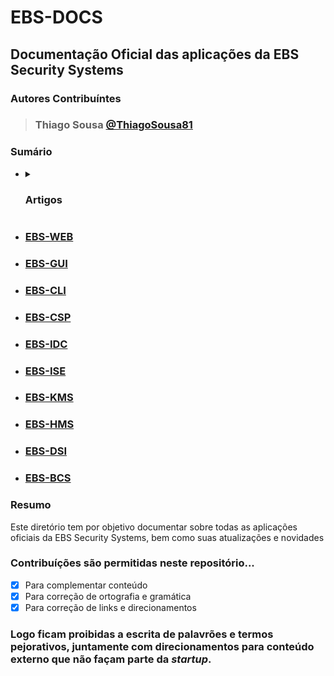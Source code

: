 # EBS-DOCS
## Documentação Oficial das aplicações da EBS Security Systems
### Autores Contribuíntes
> ### Thiago Sousa [@ThiagoSousa81](https://github.com/thiagosousa81)

### Sumário<br>

- <details><summary><h3>Artigos</h3></summary>

  - [Estúdio Construtuor de Encriptação](https://github.com/EBS-Security-Systems/EBS-Docs/blob/main/Plano%20de%20pesquisa%20-%20Est%C3%BAdio%20Construtor%20de%20Encripta%C3%A7%C3%A3o.pdf)

  - [Empreendedorismo com EBS. 2022](https://github.com/EBS-Security-Systems/EBS-Docs/blob/main/Plano%20de%20pesquisa%20-%20Empreendedorismo%20com%20EBS.pdf)

  - [Sistema de Gerenciamento de Ataques](https://github.com/EBS-Security-Systems/EBS-Docs/blob/main/Plano%20de%20Pesquisa%20EBS-AMS.pdf)

  </details>

- ### [EBS-WEB](https://github.com/EBS-Security-Systems/EBS-Docs/blob/main/docs/EBS-WEB.md)
- ### [EBS-GUI](https://github.com/EBS-Security-Systems/EBS-Docs/blob/main/docs/EBS-GUI.md)
- ### [EBS-CLI](https://github.com/EBS-Security-Systems/EBS-Docs/blob/main/docs/EBS-CLI.md)
- ### [EBS-CSP](https://github.com/EBS-Security-Systems/EBS-Docs/blob/main/docs/EBS-CSP.md)
- ### [EBS-IDC](https://github.com/EBS-Security-Systems/EBS-Docs/blob/main/docs/EBS-IDC.md)
- ### [EBS-ISE](https://github.com/EBS-Security-Systems/EBS-Docs/blob/main/docs/EBS-ISE.md)
- ### [EBS-KMS](https://github.com/EBS-Security-Systems/EBS-Docs/blob/main/docs/EBS-KMS.md)
- ### [EBS-HMS](https://github.com/EBS-Security-Systems/EBS-Docs/blob/main/docs/EBS-HMS.md)
- ### [EBS-DSI](https://github.com/EBS-Security-Systems/EBS-Docs/blob/main/docs/EBS-DSI.md)
- ### [EBS-BCS](https://github.com/EBS-Security-Systems/EBS-Docs/blob/main/docs/EBS-BCS.md)

### Resumo
<p>Este diretório tem por objetivo documentar sobre todas as aplicações oficiais da EBS Security Systems, bem como suas atualizações e novidades</p>

### Contribuíções são permitidas neste repositório...<br>
- [x] Para complementar conteúdo
- [x] Para correção de ortografia e gramática
- [x] Para correção de links e direcionamentos

### Logo ficam proibidas a escrita de palavrões e termos pejorativos, juntamente com direcionamentos para conteúdo externo que não façam parte da <i>startup</i>.
